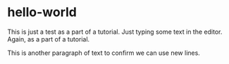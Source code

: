 # hello-world
This is just a test as a part of a tutorial.
Just typing some text in the editor. Again, as a part of a tutorial.

This is another paragraph of text to confirm we can use new lines.
